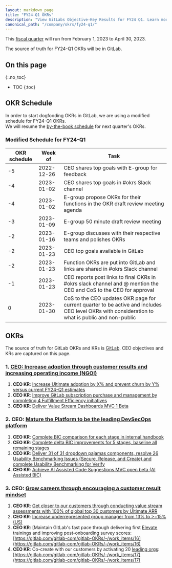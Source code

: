 ```yaml
---
layout: markdown_page
title: "FY24-Q1 OKRs"
description: "View GitLabs Objective-Key Results for FY24 Q1. Learn more here!"
canonical_path: "/company/okrs/fy24-q1/"
---
```


This [fiscal quarter](/handbook/finance/#fiscal-year) will run from February 1, 2023 to April 30, 2023.

The source of truth for FY24-Q1 OKRs will be in GitLab.

## On this page
{:.no_toc}

- TOC
{:toc}

## OKR Schedule

In order to start dogfooding OKRs in GitLab, we are using a modified schedule for FY24-Q1 OKRs.   
We will resume the [by-the-book schedule](/company/okrs/#okr-process-at-gitlab) for next quarter's OKRs.

### Modified Schedule for FY24-Q1

| OKR schedule | Week of | Task |
| ------ | ------ | ------ |
| -5 | 2022-12-26 | CEO shares top goals with E-group for feedback |
| -4 | 2023-01-02 | CEO shares top goals in #okrs Slack channel |
| -4 | 2023-01-02 | E-group propose OKRs for their functions in the OKR draft review meeting agenda |
| -3 | 2023-01-09 | E-group 50 minute draft review meeting | 
| -2 | 2023-01-16 | E-group discusses with their respective teams and polishes OKRs |
| -2 | 2023-01-23 | CEO top goals available in GitLab | 
| -2 | 2023-01-23 | Function OKRs are put into GitLab and links are shared in #okrs Slack channel |
| -1 | 2023-01-23 | CEO reports post links to final OKRs in #okrs slack channel and @ mention the CEO and CoS to the CEO for approval |
| 0  | 2023-01-30 | CoS to the CEO updates OKR page for current quarter to be active and includes CEO level OKRs with consideration to what is public and non-public |


## OKRs

The source of truth for GitLab OKRs and KRs is [GitLab](https://gitlab.com/gitlab-com/gitlab-OKRs/-/issues/?sort=created_date&state=opened&type%5B%5D=key_result&label_name%5B%5D=CEO%20OKR&first_page_size=20). CEO objectives and KRs are captured on this page. 

### 1. [CEO: Increase adoption through **customer results** and increasing operating income (NGOI)](https://gitlab.com/gitlab-com/gitlab-OKRs/-/work_items/5) 
1. **CEO KR**: [Increase Ultimate adoption by X% and prevent churn by Y% versus current FY24-Q1 estimates](https://gitlab.com/gitlab-com/gitlab-OKRs/-/work_items/8)
1. **CEO KR**: [Improve GitLab subscription purchase and management by completing 4 Fulfillment Efficiency initiatives](https://gitlab.com/gitlab-com/gitlab-OKRs/-/work_items/9)
1. **CEO KR**: [Deliver Value Stream Dashboards MVC 1 Beta](https://gitlab.com/gitlab-com/gitlab-OKRs/-/work_items/10)

### 2. CEO: [Mature the Platform to be the leading DevSecOps platform](https://gitlab.com/gitlab-com/gitlab-OKRs/-/work_items/6)
1. **CEO KR**: [Complete BIC comparison for each stage in internal handbook](https://gitlab.com/gitlab-com/gitlab-OKRs/-/work_items/11)
1. **CEO KR**: [Complete delta BIC improvements for 5 stages, baseline all remaining stages](https://gitlab.com/gitlab-com/gitlab-OKRs/-/work_items/12)
1. **CEO KR**: [Deliver 31 of 31 dropdown pajamas components, resolve 26 Usability Benchmarking Issues (Secure, Release, and Create) and complete Usability Benchmarking for Verify](https://gitlab.com/gitlab-com/gitlab-OKRs/-/work_items/13)
1. **CEO KR**: [Achieve AI Assisted Code Suggestions MVC open beta (AI Assisted BIC)](https://gitlab.com/gitlab-com/gitlab-OKRs/-/work_items/14)

### 3. CEO: [Grow careers through encouraging a customer result mindset](https://gitlab.com/gitlab-com/gitlab-OKRs/-/work_items/7)
1. **CEO KR**: [Get closer to our customers through conducting value stream assessments with 100% of global top 30 customers by Ultimate ARR](https://gitlab.com/gitlab-com/gitlab-OKRs/-/work_items/15)
1. **CEO KR**: [Increase underrepresented group manager from 13% to >=15% (US)](https://gitlab.com/gitlab-com/gitlab-OKRs/-/work_items/1252)
1. **CEO KR**: [Maintain GitLab's fast pace through delivering first [Elevate](/handbook/people-group/learning-and-development/elevate/) trainings and improving post-onboarding survey scores: [https://gitlab.com/gitlab-com/gitlab-OKRs/-/work_items/16](https://gitlab.com/gitlab-com/gitlab-OKRs/-/work_items/16)
1. **CEO KR**: Co-create with our customers by activating 20 [leading orgs](/handbook/marketing/community-relations/leading-organizations): [https://gitlab.com/gitlab-com/gitlab-OKRs/-/work_items/17](https://gitlab.com/gitlab-com/gitlab-OKRs/-/work_items/17)
